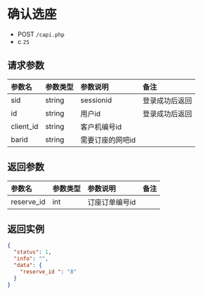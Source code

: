 # 确认选座

* POST `/capi.php`
* c `25`

## 请求参数

| 参数名 | 参数类型 | 参数说明 | 备注 |
| :---- | :----| :----| :---- |
| sid | string | sessionid | 登录成功后返回 |
| id | string | 用户id | 登录成功后返回 |
| client_id | string | 客户机编号id |
| barid | string | 需要订座的网吧id |

## 返回参数

| 参数名 | 参数类型 | 参数说明 | 备注 |
| :---- | :----| :----| :---- |
| reserve_id | int | 订座订单编号id |


## 返回实例

```JSON
{
  "status": 1,
  "info": "",
  "data": {
    "reserve_id ": "8"
  }
}
```
